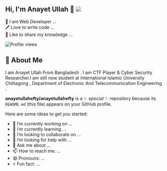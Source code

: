 ## Hi, I'm Anayet Ullah 👋 <img src="https://camo.githubusercontent.com/d3359cb00ab0b5ed8f2e1fe3fceb4fbaf3b614340f8c0db99c17b9f50b351770/68747470733a2f2f656d6f6a69732e736c61636b6d6f6a69732e636f6d2f656d6f6a69732f696d616765732f313533313834393433302f343234362f626c6f622d73756e676c61737365732e6769663f31353331383439343330" data-canonical-src="https://emojis.slackmojis.com/emojis/images/1531849430/4246/blob-sunglasses.gif?1531849430" style="max-width: 100%; display: inline-block;" data-target="animated-image.originalImage">
<p>
👑 I am Web Developer ... <br>
🖊️ Love to write code ...<br>
🎤 Like to share my knowledge ...</p>

![Profile views](https://gpvc.arturio.dev/d)  <br>

## 🚀 About Me
I am Anayet Ullah From Bangladesh . I am CTF Player & Cyber Security Researcher.I am still now student at International  Islamic University Chittagong , Department of Electronic  And Telecommunication Engineering .

**anayetullahefty/anayetullahefty** is a ✨ _special_ ✨ repository because its `README.md` (this file) appears on your GitHub profile.

Here are some ideas to get you started:

- 🔭 I’m currently working on ...
- 🌱 I’m currently learning ...
- 👯 I’m looking to collaborate on ...
- 🤔 I’m looking for help with ...
- 💬 Ask me about ...
- 📫 How to reach me: ...
- 😄 Pronouns: ...
- ⚡ Fun fact: ...
